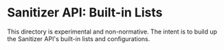 # Sanitizer API: Built-in Lists

This directory is experimental and non-normative. The intent is to build up the
Sanitizer API's built-in lists and configurations.
